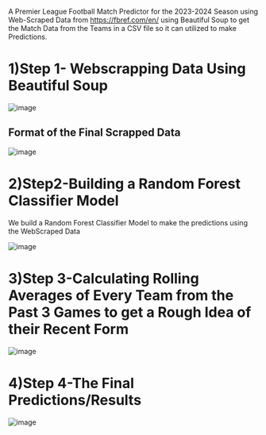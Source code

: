 A Premier League Football Match Predictor for the 2023-2024 Season using Web-Scraped Data from https://fbref.com/en/ using Beautiful Soup to get the Match Data from the Teams in a CSV file so it can utilized to make Predictions.
<h1>1)Step 1- Webscrapping Data Using Beautiful Soup</h1>

![image](https://github.com/JJ512-ishere/Football-Predictor-/assets/119097879/941775dd-8a19-4e5c-bf53-a319fbc889ee)

<h2>Format of the Final Scrapped Data</h2>

![image](https://github.com/JJ512-ishere/Football-Predictor-/assets/119097879/3aea3ea2-ccbb-4648-99f9-0fab299ecd2b)

<h1>2)Step2-Building a Random Forest Classifier Model</h1>
We build a Random Forest Classifier Model to make the predictions using the WebScraped Data

![image](https://github.com/JJ512-ishere/Football-Predictor-/assets/119097879/1b55200f-4902-49f0-978a-a81c1be33e8c)

<h1>3)Step 3-Calculating Rolling Averages of Every Team from the Past 3 Games to get a Rough Idea of their Recent Form </h1>

![image](https://github.com/JJ512-ishere/Football-Predictor-/assets/119097879/f83dafe6-d07d-472b-ae52-bf5280445f6f)

<h1>4)Step 4-The Final Predictions/Results</h1>

![image](https://github.com/JJ512-ishere/Football-Predictor-/assets/119097879/c28c5e21-6f91-4367-b546-76ddb1f94a5d)


